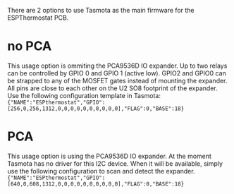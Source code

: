 There are 2 options to use Tasmota as the main firmware for the ESPThermostat PCB.

# no PCA
This usage option is ommiting the PCA9536D IO expander. Up to two relays can be controlled by GPIO 0 and GPIO 1 (active low). GPIO2 and GPIO0 can be strapped to any of the MOSFET gates instead of mounting the expander. All pins are close to each other on the U2 SO8 footprint of the expander.
Use the following configuration template in Tasmota:
<code>{"NAME":"ESPthermostat","GPIO":[256,0,256,1312,0,0,0,0,0,0,0,0,0,0],"FLAG":0,"BASE":18}</code>

# PCA
This usage option is using the PCA9536D IO expander. At the moment Tasmota has no driver for this I2C device. When it will be available, simply use the following configuration to scan and detect the expander.
<code>{"NAME":"ESPthermostat","GPIO":[640,0,608,1312,0,0,0,0,0,0,0,0,0,0],"FLAG":0,"BASE":18}</code>
